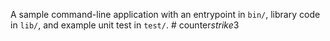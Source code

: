 A sample command-line application with an entrypoint in `bin/`, library code
in `lib/`, and example unit test in `test/`.
#   c o u n t e r _ s t r i k e _ 3  
 